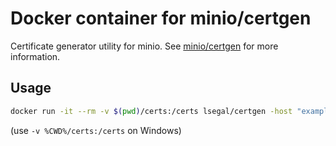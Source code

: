 # Docker container for minio/certgen

Certificate generator utility for minio. See [minio/certgen](https://github.com/minio/certgen) for more information.

## Usage

```sh
docker run -it --rm -v $(pwd)/certs:/certs lsegal/certgen -host "example.com,other.example.com"
```

(use `-v %CWD%/certs:/certs` on Windows)
